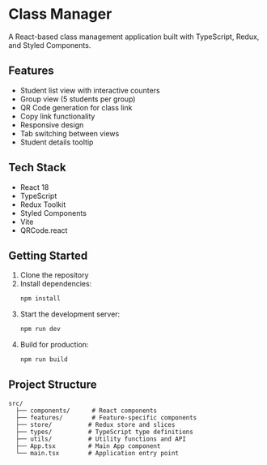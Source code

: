 # Class Manager

A React-based class management application built with TypeScript, Redux, and Styled Components.

## Features

- Student list view with interactive counters
- Group view (5 students per group)
- QR Code generation for class link
- Copy link functionality
- Responsive design
- Tab switching between views
- Student details tooltip

## Tech Stack

- React 18
- TypeScript
- Redux Toolkit
- Styled Components
- Vite
- QRCode.react

## Getting Started

1. Clone the repository
2. Install dependencies:
   ```bash
   npm install
   ```
3. Start the development server:
   ```bash
   npm run dev
   ```
4. Build for production:
   ```bash
   npm run build
   ```

## Project Structure

```
src/
  ├── components/      # React components
  ├── features/        # Feature-specific components
  ├── store/          # Redux store and slices
  ├── types/          # TypeScript type definitions
  ├── utils/          # Utility functions and API
  ├── App.tsx         # Main App component
  └── main.tsx        # Application entry point
